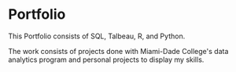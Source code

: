 # Portfolio
This Portfolio consists of SQL, Talbeau, R, and Python.

The work consists of projects done with Miami-Dade College's data analytics program and personal projects to display my skills.